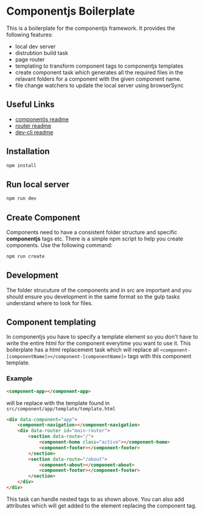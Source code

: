 # Componentjs Boilerplate
This is a boilerplate for the componentjs framework. It provides the following features:  
- local dev server 
- distrubtion build task
- page router
- templating to transform component tags to componentjs templates
- create component task which generates all the required files in the relavant folders for a component with the given component name.  
- file change watchers to update the local server using browserSync  

## Useful Links  
- [componentjs readme](https://github.com/fahimc/Component)  
- [router readme](https://github.com/fahimc/tiny-router)  
- [dev-cli readme](https://github.com/fahimc/dev-cli)

## Installation  
```cmd
npm install
```

## Run local server
```cmd
npm run dev
```

## Create Component  
Components need to have a consistent folder structure and specific **componentjs** tags etc. There is a simple npm script to help you create components. Use the following command:  
```cmd
npm run create
```

## Development
The folder strucuture of the components and in src are important and you should ensure you development in the same format so the gulp tasks understand where to look for files.

## Component templating
In componentjs you have to specify a template element so you don't have to write the entire html for the component everytime you want to use it. This boilerplate has a html replacement task which will replace all `<component-[componentName]></component-[componentName]>` tags with this component template. 

### Example
```html
<component-app></component-app>
```
will be replace with the template found in `src/component/app/template/template.html`
```html
<div data-component="app">
	<component-navigation></component-navigation>
	<div data-router id="main-router">
		<section data-route="/">
			<component-home class="active"></component-home>
			<component-footer></component-footer>
		</section>
		<section data-route="/about">
			<component-about></component-about>
			<component-footer></component-footer>
		</section>
	</div>
</div>
```
This task can handle nested tags to as shown above. You can also add attributes which will get added to the element replacing the component tag.



